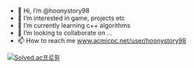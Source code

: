- 👋 Hi, I’m @hoonystory98
- 👀 I’m interested in game, projects etc
- 🌱 I’m currently learning c++ algorithms
- 💞️ I’m looking to collaborate on ...
- 📫 How to reach me www.acmicpc.net/user/hoonystory98

[![Solved.ac프로필](http://mazassumnida.wtf/api/v2/generate_badge?boj=hoonystory98)](https://solved.ac/hoonystory98)

<!---
hoonystory98/hoonystory98 is a ✨ special ✨ repository because its `README.md` (this file) appears on your GitHub profile.
You can click the Preview link to take a look at your changes.
--->
